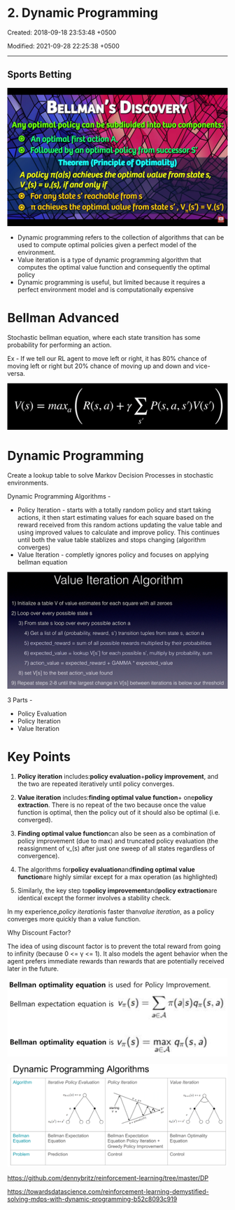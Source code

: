 # 2. Dynamic Programming

Created: 2018-09-18 23:53:48 +0500

Modified: 2021-09-28 22:25:38 +0500

---

## Sports Betting

![image](media/2.-Dynamic-Programming-image1.png)

- Dynamic programming refers to the collection of algorithms that can be used to compute optimal policies given a perfect model of the environment.
- Value iteration is a type of dynamic programming algorithm that computes the optimal value function and consequently the optimal policy
- Dynamic programming is useful, but limited because it requires a perfect environment model and is computationally expensive

# Bellman Advanced

Stochastic bellman equation, where each state transition has some probability for performing an action.

Ex - If we tell our RL agent to move left or right, it has 80% chance of moving left or right but 20% chance of moving up and down and vice-versa.

![image](media/2.-Dynamic-Programming-image2.png)

# Dynamic Programming

Create a lookup table to solve Markov Decision Processes in stochastic environments.

Dynamic Programming Algorithms -

- Policy Iteration - starts with a totally random policy and start taking actions, it then start estimating values for each square based on the reward received from this random actions updating the value table and using improved values to calculate and improve policy. This continues until both the value table stablizes and stops changing (algorithm converges)
- Value Iteration - completly ignores policy and focuses on applying bellman equation

![image](media/2.-Dynamic-Programming-image3.png)

3 Parts -

- Policy Evaluation
- Policy Iteration
- Value Iteration

# Key Points

1. **Policy iteration** includes:**policy evaluation**+**policy improvement**, and the two are repeated iteratively until policy converges.

2. **Value iteration** includes:**finding optimal value function**+ one**policy extraction**. There is no repeat of the two because once the value function is optimal, then the policy out of it should also be optimal (i.e. converged).

3. **Finding optimal value function**can also be seen as a combination of policy improvement (due to max) and truncated policy evaluation (the reassignment of v_(s) after just one sweep of all states regardless of convergence).

4. The algorithms for**policy evaluation**and**finding optimal value function**are highly similar except for a max operation (as highlighted)

5. Similarly, the key step to**policy improvement**and**policy extraction**are identical except the former involves a stability check.

In my experience,*policy iteration*is faster than*value iteration*, as a policy converges more quickly than a value function.

Why Discount Factor?

The idea of using discount factor is to prevent the total reward from going to infinity (because 0 <= γ <= 1). It also models the agent behavior when the agent prefers immediate rewards than rewards that are potentially received later in the future.

![image](media/2.-Dynamic-Programming-image4.png)

![image](media/2.-Dynamic-Programming-image5.png)

<https://github.com/dennybritz/reinforcement-learning/tree/master/DP>

<https://towardsdatascience.com/reinforcement-learning-demystified-solving-mdps-with-dynamic-programming-b52c8093c919>

